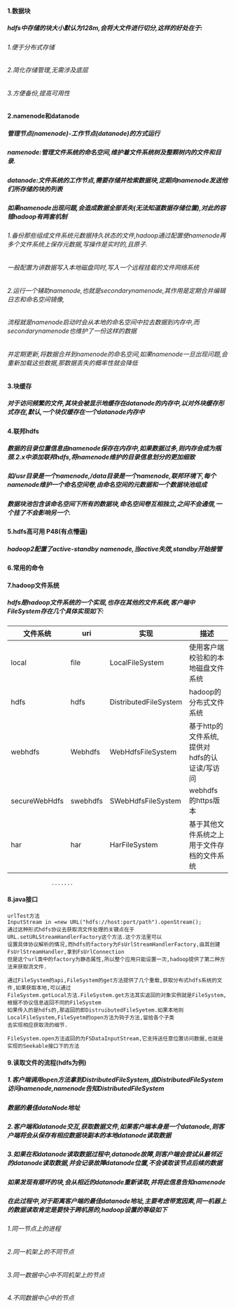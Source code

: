 #### 1.数据块
##### hdfs中存储的块大小默认为128m,会将大文件进行切分,这样的好处在于:
###### 1.便于分布式存储
###### 2.简化存储管理,无需涉及底层
###### 3.方便备份,提高可用性

#### 2.namenode和datanode
##### 管理节点(namenode)-工作节点(datanode)的方式运行
##### namenode:管理文件系统的命名空间,维护着文件系统树及整颗树内的文件和目录.
##### datanode:文件系统的工作节点,需要存储并检索数据块,定期向namenode发送他们所存储的块的列表

##### 如果namenode出现问题,会造成数据全部丢失(无法知道数据存储位置),对此的容错hadoop有两套机制
###### 1.备份那些组成文件系统元数据持久状态的文件,hadoop通过配置使namenode再多个文件系统上保存元数据,写操作是实时的,且原子.
###### 一般配置为讲数据写入本地磁盘同时,写入一个远程挂载的文件网络系统
###### 2.运行一个辅助namenode,也就是secondarynamenode,其作用是定期合并编辑日志和命名空间镜像,
###### 流程就是namenode启动时会从本地的命名空间中拉去数据到内存中,而secondarynamenode也维护了一份这样的数据
###### 并定期更新,将数据合并到namenode的命名空间,如果namenode一旦出现问题,会重新加载这些数据,那数据丢失的概率性就会降低


#### 3.块缓存
##### 对于访问频繁的文件,其块会被显示地缓存在datanode的内存中,以对外块缓存形式存在,默认,一个块仅缓存在一个datanode内存中

#### 4.联邦hdfs
##### 数据的目录位置信息由namenode保存在内存中,如果数据过多,则内存会成为瓶颈.2.x中添加联邦hdfs,将namenode维护的目录信息划分的更加细致
##### 如/usr目录是一个namenode,/data目录是一个namenode,联邦环境下,每个namenode维护一个命名空间卷,由命名空间的元数据和一个数据块池组成
##### 数据块池包含该命名空间下所有的数据块,命名空间卷互相独立,之间不会通信,一个挂了不会影响另一个.

#### 5.hdfs高可用  P48(有点懵逼)
##### hadoop2配置了active-standby namenode,当active失效,standby开始接管

#### 6.常用的命令

#### 7.hadoop文件系统
##### hdfs是hadoop文件系统的一个实现,也存在其他的文件系统,客户端中FileSystem存在几个具体实现如下:

|文件系统 | uri |  实现|描述|  
|---|---|---|---|
|local | file | LocalFileSystem |使用客户端校验和的本地磁盘文件系统|
|hdfs | hdfs | DistributedFileSystem |hadoop的分布式文件系统|
|webhdfs | Webhdfs | WebHdfsFileSystem |基于http的文件系统,提供对hdfs的认证读/写访问|
|secureWebHdfs | swebhdfs | SWebHdfsFileSystem |webhdfs的https版本|
|har | har | HarFileSystem |基于其他文件系统之上用于文件存档的文件系统|
                  .......
                  


#### 8.java接口
```
urlTest方法
InputStream in =new URL("hdfs://host:port/path").openStream();
通过这种形式hdfs协议去获取流文件处理的关键点在于URL.setURLStreamHandlerFactory这个方法.这个方法里可以
设置具体协议解析的情况,而hdfs的factory为FsUrlStreamHandlerFactory,由其创建FsUrlStreamHandler,拿到FsUrlConnection
但是这个url类中的factory为静态属性,所以整个应用只能设置一次,hadoop提供了第二种方法来获取流文件.
```

```
通过FileSystem的api,FileSystem的get方法提供了几个重载,获取分布式hdfs系统的文件,如果获取本地,可以通过
FileSystem.getLocal方法.FileSystem.get方法其实返回的对象实例就是FileSystem,根据不协议信息返回不同的FileSystem
如果传入的是hdfs的,那返回的即DistruibutedFileSyetem.如果本地则LocalFileSystem,FileSyetm的open方法为钩子方法,留给各个子类
去实现相应获取流的细节.

FileSystem.open方法返回的为FSDataInputStream,它支持送任意位置访问数据,也就是实现的Seekable接口下的方法
```

#### 9.读取文件的流程(hdfs为例)
##### 1.客户端调用open方法拿到DistributedFileSystem,由DistributedFileSystem访问namenode,namenode告知DistributedFileSystem
##### 数据的最佳dataNode地址
##### 2.客户端和datanode交互,获取数据文件,如果客户端本身是一个datanode,则客户端将会从保存有相应数据块副本的本地datanode读取数据
##### 3.如果在和datanode读取数据过程中,datanode故障,则客户端会尝试从最邻近的datanode读取数据,并会记录故障datanode位置,不会读取该节点后续的数据
##### 如果发现有顺坏的块,会从相近的datanode重新读取,并将此信息告知namenode

##### 在此过程中,对于距离客户端的最佳datanode地址,主要考虑带宽因素,同一机器上的数据读取肯定是要快于跨机房的,hadoop设置的等级如下
###### 1.同一节点上的进程
###### 2.同一机架上的不同节点
###### 3.同一数据中心中不同机架上的节点
###### 4.不同数据中心中的节点









